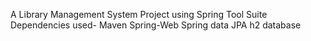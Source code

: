  A Library Management System Project using Spring Tool Suite 
 Dependencies used-
 Maven
 Spring-Web
 Spring data JPA
 h2 database
 
 
